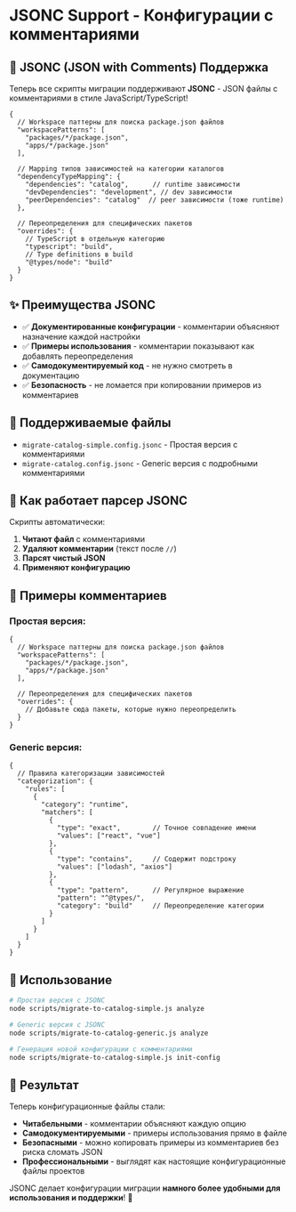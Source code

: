 # JSONC Support - Конфигурации с комментариями

## 🎉 JSONC (JSON with Comments) Поддержка

Теперь все скрипты миграции поддерживают **JSONC** - JSON файлы с комментариями в стиле JavaScript/TypeScript!

```jsonc
{
  // Workspace паттерны для поиска package.json файлов
  "workspacePatterns": [
    "packages/*/package.json",
    "apps/*/package.json"
  ],

  // Mapping типов зависимостей на категории каталогов
  "dependencyTypeMapping": {
    "dependencies": "catalog",      // runtime зависимости
    "devDependencies": "development", // dev зависимости
    "peerDependencies": "catalog"  // peer зависимости (тоже runtime)
  },

  // Переопределения для специфических пакетов
  "overrides": {
    // TypeScript в отдельную категорию
    "typescript": "build",
    // Type definitions в build
    "@types/node": "build"
  }
}
```

## ✨ Преимущества JSONC

- ✅ **Документированные конфигурации** - комментарии объясняют назначение каждой настройки
- ✅ **Примеры использования** - комментарии показывают как добавлять переопределения
- ✅ **Самодокументируемый код** - не нужно смотреть в документацию
- ✅ **Безопасность** - не ломается при копировании примеров из комментариев

## 📁 Поддерживаемые файлы

- `migrate-catalog-simple.config.jsonc` - Простая версия с комментариями
- `migrate-catalog.config.jsonc` - Generic версия с подробными комментариями

## 🔧 Как работает парсер JSONC

Скрипты автоматически:
1. **Читают файл** с комментариями
2. **Удаляют комментарии** (текст после `//`)
3. **Парсят чистый JSON**
4. **Применяют конфигурацию**

## 📝 Примеры комментариев

### Простая версия:
```jsonc
{
  // Workspace паттерны для поиска package.json файлов
  "workspacePatterns": [
    "packages/*/package.json",
    "apps/*/package.json"
  ],

  // Переопределения для специфических пакетов
  "overrides": {
    // Добавьте сюда пакеты, которые нужно переопределить
  }
}
```

### Generic версия:
```jsonc
{
  // Правила категоризации зависимостей
  "categorization": {
    "rules": [
      {
        "category": "runtime",
        "matchers": [
          {
            "type": "exact",        // Точное совпадение имени
            "values": ["react", "vue"]
          },
          {
            "type": "contains",     // Содержит подстроку
            "values": ["lodash", "axios"]
          },
          {
            "type": "pattern",      // Регулярное выражение
            "pattern": "^@types/",
            "category": "build"     // Переопределение категории
          }
        ]
      }
    ]
  }
}
```

## 🚀 Использование

```bash
# Простая версия с JSONC
node scripts/migrate-to-catalog-simple.js analyze

# Generic версия с JSONC
node scripts/migrate-to-catalog-generic.js analyze

# Генерация новой конфигурации с комментариями
node scripts/migrate-to-catalog-simple.js init-config
```

## 🎯 Результат

Теперь конфигурационные файлы стали:
- **Читабельными** - комментарии объясняют каждую опцию
- **Самодокументируемыми** - примеры использования прямо в файле
- **Безопасными** - можно копировать примеры из комментариев без риска сломать JSON
- **Профессиональными** - выглядят как настоящие конфигурационные файлы проектов

JSONC делает конфигурации миграции **намного более удобными для использования и поддержки**! 🎊
